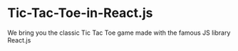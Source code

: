 # Tic-Tac-Toe-in-React.js
We bring you the classic Tic Tac Toe game made with the famous JS library React.js
